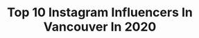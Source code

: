---
title: Top 10 Instagram Influencers In Vancouver In 2020
description: >-
  Find top Instagram influencers in Vancouver in 2020. Most popular hashtags: #yvr #plt #pltbabe.
platform: Instagram
hits: 1398
text_top: Analyze the most popular Instagram accounts on inBeat.
text_bottom: Our search engine aggregates 1398 Instagram influencers like this in Vancouver, Canada for you to pitch.
profiles:
  - username: "abeepinsky"
    fullname: >-
      Abee Pinsky
    bio: >-
      Vancouver
    location: "Canada"
    followers: 5612
    engagement: 1249
    commentsToLikes: 0.036181
    id: ck0tzxkhkrvm70i19x3zsj624
    verified: false
    hashtags: ""
  - username: "insecuresociety"
    fullname: >-
      insecuresociety
    bio: >-
      Vancouver
    location: "Canada"
    followers: 21445
    engagement: 78
    commentsToLikes: 0.099699
    id: ck0ucbgi6ggru0i190fbldgks
    verified: false
    hashtags: "#blackouttuesday"
  - username: "rachelunipan"
    fullname: >-
      rach
    bio: >-
      Vancouver
    location: "Canada"
    followers: 2324
    engagement: 1184
    commentsToLikes: 0.043765
    id: ck6tm0ojm6zbg0j71653389cq
    verified: false
    hashtags: "#happyvday"
  - username: "logandoust"
    fullname: >-
      Logan Doust
    bio: >-
      Vancouver
    location: "Canada"
    followers: 2389
    engagement: 2387
    commentsToLikes: 0.060268
    id: ck5ch99wyqc440i11p77whkun
    verified: false
    hashtags: ""
  - username: "pasha"
    fullname: >-
      Pasha Eshghi
    bio: >-
      Vancouver
    location: "Canada"
    followers: 13239
    engagement: 750
    commentsToLikes: 0.036407
    id: ck0ucoiishc870i19dgp63nj6
    verified: true
    hashtags: ""
  - username: "mobinapeiman"
    fullname: >-
      Mobina | Fashion & Lifestyle
    bio: >-
      content creator | vancouver, canada ✉️ mobina.peiman@gmail.com
    location: "Canada"
    followers: 52019
    engagement: 697
    commentsToLikes: 0.051389
    id: ck0tv2trt9p2k0i19ybiitg5f
    verified: false
    hashtags: "#revolveme"
  - username: "tesstattoo"
    fullname: >-
      T E S S M A R T I
    bio: >-
      🏆World-renowned PMU artist 🥇Dark lip neutralization specialist 🌎International seminars 🌲Vancouver, BC 💻Online training 💌 Email only, 🚫 DMs #tattoo
    location: "Canada"
    followers: 54723
    engagement: 680
    commentsToLikes: 0.049722
    id: ck8tcxfnm11wp0j78mgwfclyq
    verified: false
    hashtags: "#yvr, #beautifulbc, #britishcolumbia, #tesstattoo"
  - username: "tania_louise"
    fullname: >-
      T a n i a
    bio: >-
      Vancouver//Mauritius @richardsmodels
    location: "Canada"
    followers: 2234
    engagement: 2813
    commentsToLikes: 0.107005
    id: ck6u3q4xjz8iw0j71a9mef9ur
    verified: false
    hashtags: ""
  - username: "derek_gerard"
    fullname: >-
      Derek Gerard
    bio: >-
      Do Good. Die Great. ---------- 📍Vancouver 📩Business: DerekGerard@EllifyAgency.com
    location: "Canada"
    followers: 323655
    engagement: 938
    commentsToLikes: 0.027176
    id: ck138pfl4hcs20i19x9fpq39n
    verified: false
    hashtags: "#ad"
  - username: "raianemacedo"
    fullname: >-
      Raiane 🇧🇷
    bio: >-
      Brasileira no Canadá 🇨🇦 📍Vancouver @faragothelabel 👙 @thebbworkshop co-creator 🍑 @thedripfitness movement 💦
    location: "Canada"
    followers: 50263
    engagement: 560
    commentsToLikes: 0.051041
    id: ck15uiqx2ndhu0i19zp7oeqvz
    verified: false
    hashtags: "#plt, #pltbabe"
---